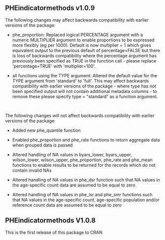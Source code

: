 ## PHEindicatormethods v1.0.9

The following changes may affect backwards compatibility with earlier versions of the package:  

* phe_proportion: Replaced logical PERCENTAGE argument with a numeric MULTIPLIER argument to enable proportions to be expressed more flexibly (eg per 1000). Default is now multiplier = 1 which gives equivalent output to the previous default of percentage=FALSE but there is loss of backwards compatibility where the percentage argument has previously been specified as TRUE in the function call - please replace 'percentage=TRUE' with 'multiplier=100'.

* all functions using the TYPE argument: Altered the default value for the TYPE argument from 'standard' to 'full'.  This may affect backwards compatibility with earlier versions of the package - where type has not been specified output will not contain additional metadata columns - to remove these please specify type = "standard" as a function argument.

<br>

The following changes will not affect backwards compatibility with earlier versions of the package:  

* Added new phe_quantile function

* Enabled phe_proportion and phe_rate functions to return aggregate data when grouped data is passed

* Altered handling of NA values in byars_lower, byars_upper, wilson_lower, wilson_upper, phe_proportion, phe_rate and phe_mean functions to enable results to be returned for the records which do not contain invalid NAs 

* Altered handling of NA values in phe_dsr function such that NA values in the age-specific count data are assumed to be equal to zero

* Altered handling of NA values in phe_isr and phe_smr functions such that NA values in the age-specific count, age-specific population and/or reference count data are assumed to be equal to zero

 


## PHEindicatormethods V1.0.8
This is the first release of this package to CRAN
